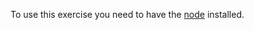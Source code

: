 <!--bl
(filemeta
    (title "Requirements"))
/bl-->

To use this exercise you need to have the [node](https://nodejs.org/en/download/) installed.